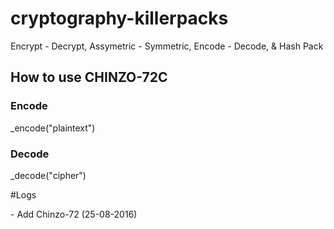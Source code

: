 # cryptography-killerpacks
Encrypt - Decrypt, Assymetric - Symmetric, Encode - Decode, &amp; Hash Pack

## How to use CHINZO-72C
<h3> Encode </h3>
_encode("plaintext")

<h3> Decode </h3>
_decode("cipher")

#Logs
<p> - Add Chinzo-72 (25-08-2016) </p>
